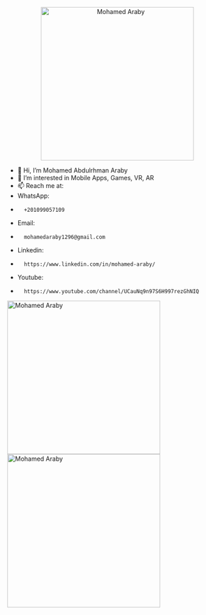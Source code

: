 <p align="center"><img src="https://github.com/mohamedaraby122/CodeForces-ProblemsSolutions/blob/master/araby.png" width="350" title="Mohamed Araby"> </p>

- 👋 Hi, I’m Mohamed Abdulrhman Araby
- 👀 I’m interested in Mobile Apps, Games, VR, AR
- 📫 Reach me at:
- WhatsApp:
-       +201099057109
- Email:
-       mohamedaraby1296@gmail.com
- Linkedin:
-       https://www.linkedin.com/in/mohamed-araby/
- Youtube:
-       https://www.youtube.com/channel/UCauNq9n97S6H997rezGhNIQ

  <p align="center">
 <img src="https://github.com/mohamedaraby122/CodeForces-ProblemsSolutions/blob/master/flutter.png" width="350" height="350" title="Mohamed Araby"> 
 <img src="https://github.com/mohamedaraby122/CodeForces-ProblemsSolutions/blob/master/unity.png" width="350" height="350" title="Mohamed Araby"> 
</p>

<!---
mohamedaraby122/mohamedaraby122 is a ✨ special ✨ repository because its `README.md` (this file) appears on your GitHub profile.
You can click the Preview link to take a look at your changes.
--->
